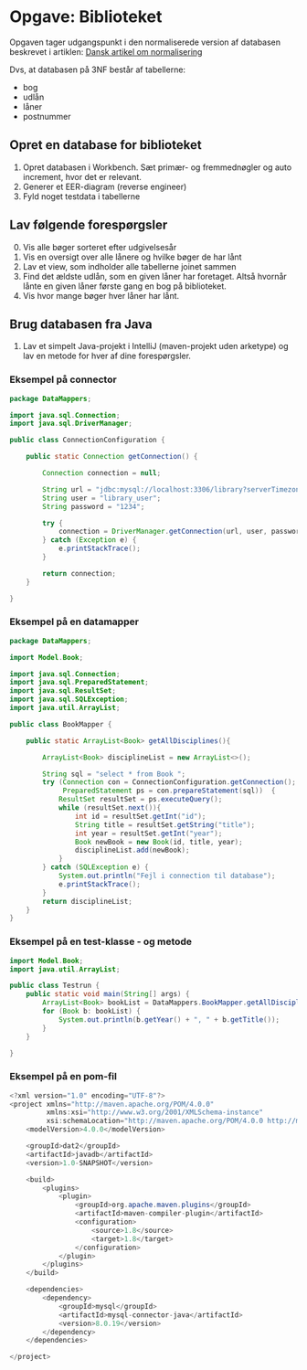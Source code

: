 # Opgave: Biblioteket

Opgaven tager udgangspunkt i den normaliserede version af databasen beskrevet i artiklen: [Dansk artikel om normalisering](../resources/DB_normalisering.pdf)

Dvs, at databasen på 3NF består af tabellerne:

- bog
- udlån
- låner
- postnummer

## Opret en database for biblioteket

1. Opret databasen i Workbench. Sæt primær- og fremmednøgler og auto increment, hvor det er relevant.
2. Generer et EER-diagram (reverse engineer)
3. Fyld noget testdata i tabellerne

## Lav følgende forespørgsler

0. Vis alle bøger sorteret efter udgivelsesår
1. Vis en oversigt over alle lånere og hvilke bøger de har lånt
2. Lav et view, som indholder alle tabellerne joinet sammen
3. Find det ældste udlån, som en given låner har foretaget. Altså hvornår lånte en given låner første gang en bog på biblioteket.
4. Vis hvor mange bøger hver låner har lånt.

## Brug databasen fra Java

1. Lav et simpelt Java-projekt i IntelliJ (maven-projekt uden arketype) og lav en metode for hver af dine forespørgsler.

### Eksempel på connector

```Java
package DataMappers;

import java.sql.Connection;
import java.sql.DriverManager;

public class ConnectionConfiguration {

    public static Connection getConnection() {

        Connection connection = null;

        String url = "jdbc:mysql://localhost:3306/library?serverTimezone=CET&useSSL=false";
        String user = "library_user";
        String password = "1234";

        try {
            connection = DriverManager.getConnection(url, user, password);
        } catch (Exception e) {
            e.printStackTrace();
        }

        return connection;
    }

}
```   
   
   
### Eksempel på en datamapper
   
```Java
package DataMappers;

import Model.Book;

import java.sql.Connection;
import java.sql.PreparedStatement;
import java.sql.ResultSet;
import java.sql.SQLException;
import java.util.ArrayList;

public class BookMapper {

    public static ArrayList<Book> getAllDisciplines(){

        ArrayList<Book> disciplineList = new ArrayList<>();

        String sql = "select * from Book ";
        try (Connection con = ConnectionConfiguration.getConnection();
             PreparedStatement ps = con.prepareStatement(sql))  {
            ResultSet resultSet = ps.executeQuery();
            while (resultSet.next()){
                int id = resultSet.getInt("id");
                String title = resultSet.getString("title");
                int year = resultSet.getInt("year");
                Book newBook = new Book(id, title, year);
                disciplineList.add(newBook);
            }
        } catch (SQLException e) {
            System.out.println("Fejl i connection til database");
            e.printStackTrace();
        }
        return disciplineList;
    }
}
```

### Eksempel på en test-klasse - og metode

```Java
import Model.Book;
import java.util.ArrayList;

public class Testrun {
    public static void main(String[] args) {
        ArrayList<Book> bookList = DataMappers.BookMapper.getAllDisciplines();
        for (Book b: bookList) {
            System.out.println(b.getYear() + ", " + b.getTitle());
        }
    }

}
```

### Eksempel på en pom-fil

```Java
<?xml version="1.0" encoding="UTF-8"?>
<project xmlns="http://maven.apache.org/POM/4.0.0"
         xmlns:xsi="http://www.w3.org/2001/XMLSchema-instance"
         xsi:schemaLocation="http://maven.apache.org/POM/4.0.0 http://maven.apache.org/xsd/maven-4.0.0.xsd">
    <modelVersion>4.0.0</modelVersion>

    <groupId>dat2</groupId>
    <artifactId>javadb</artifactId>
    <version>1.0-SNAPSHOT</version>

    <build>
        <plugins>
            <plugin>
                <groupId>org.apache.maven.plugins</groupId>
                <artifactId>maven-compiler-plugin</artifactId>
                <configuration>
                    <source>1.8</source>
                    <target>1.8</target>
                </configuration>
            </plugin>
        </plugins>
    </build>

    <dependencies>
        <dependency>
            <groupId>mysql</groupId>
            <artifactId>mysql-connector-java</artifactId>
            <version>8.0.19</version>
        </dependency>
    </dependencies>

</project>
```